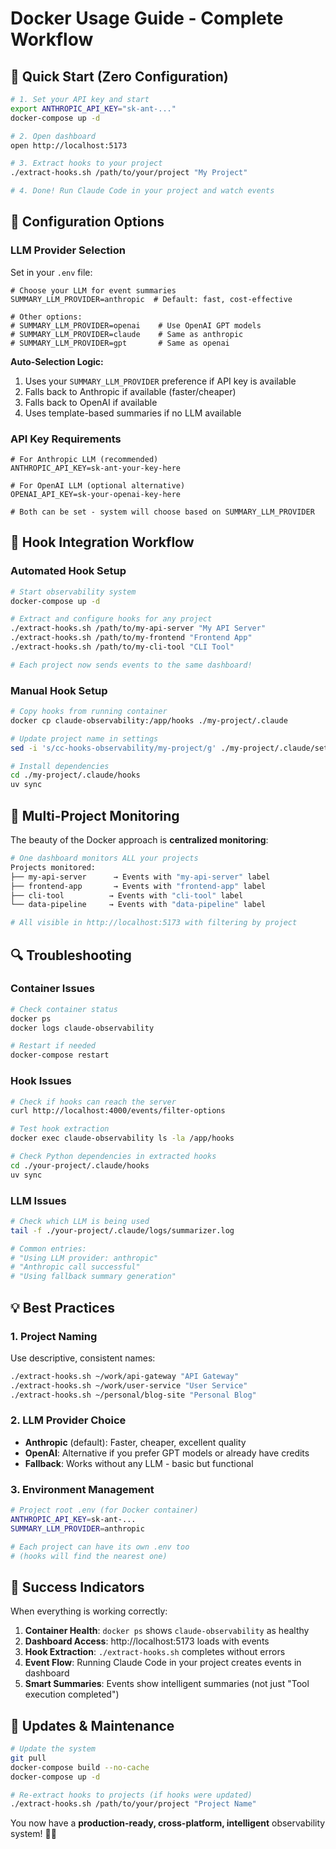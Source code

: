 # Docker Usage Guide - Complete Workflow

## 🚀 Quick Start (Zero Configuration)

```bash
# 1. Set your API key and start
export ANTHROPIC_API_KEY="sk-ant-..."
docker-compose up -d

# 2. Open dashboard
open http://localhost:5173

# 3. Extract hooks to your project
./extract-hooks.sh /path/to/your/project "My Project"

# 4. Done! Run Claude Code in your project and watch events
```

## 🔧 Configuration Options

### LLM Provider Selection

Set in your `.env` file:

```env
# Choose your LLM for event summaries
SUMMARY_LLM_PROVIDER=anthropic  # Default: fast, cost-effective

# Other options:
# SUMMARY_LLM_PROVIDER=openai    # Use OpenAI GPT models
# SUMMARY_LLM_PROVIDER=claude    # Same as anthropic
# SUMMARY_LLM_PROVIDER=gpt       # Same as openai
```

**Auto-Selection Logic:**
1. Uses your `SUMMARY_LLM_PROVIDER` preference if API key is available
2. Falls back to Anthropic if available (faster/cheaper)
3. Falls back to OpenAI if available
4. Uses template-based summaries if no LLM available

### API Key Requirements

```env
# For Anthropic LLM (recommended)
ANTHROPIC_API_KEY=sk-ant-your-key-here

# For OpenAI LLM (optional alternative)
OPENAI_API_KEY=sk-your-openai-key-here

# Both can be set - system will choose based on SUMMARY_LLM_PROVIDER
```

## 📁 Hook Integration Workflow

### Automated Hook Setup

```bash
# Start observability system
docker-compose up -d

# Extract and configure hooks for any project
./extract-hooks.sh /path/to/my-api-server "My API Server"
./extract-hooks.sh /path/to/my-frontend "Frontend App"
./extract-hooks.sh /path/to/my-cli-tool "CLI Tool"

# Each project now sends events to the same dashboard!
```

### Manual Hook Setup

```bash
# Copy hooks from running container
docker cp claude-observability:/app/hooks ./my-project/.claude

# Update project name in settings
sed -i 's/cc-hooks-observability/my-project/g' ./my-project/.claude/settings.json

# Install dependencies
cd ./my-project/.claude/hooks
uv sync
```

## 🎯 Multi-Project Monitoring

The beauty of the Docker approach is **centralized monitoring**:

```bash
# One dashboard monitors ALL your projects
Projects monitored:
├── my-api-server      → Events with "my-api-server" label
├── frontend-app       → Events with "frontend-app" label  
├── cli-tool          → Events with "cli-tool" label
└── data-pipeline     → Events with "data-pipeline" label

# All visible in http://localhost:5173 with filtering by project
```

## 🔍 Troubleshooting

### Container Issues
```bash
# Check container status
docker ps
docker logs claude-observability

# Restart if needed
docker-compose restart
```

### Hook Issues
```bash
# Check if hooks can reach the server
curl http://localhost:4000/events/filter-options

# Test hook extraction
docker exec claude-observability ls -la /app/hooks

# Check Python dependencies in extracted hooks
cd ./your-project/.claude/hooks
uv sync
```

### LLM Issues
```bash
# Check which LLM is being used
tail -f ./your-project/.claude/logs/summarizer.log

# Common entries:
# "Using LLM provider: anthropic"
# "Anthropic call successful"
# "Using fallback summary generation"
```

## 💡 Best Practices

### 1. Project Naming
Use descriptive, consistent names:
```bash
./extract-hooks.sh ~/work/api-gateway "API Gateway"
./extract-hooks.sh ~/work/user-service "User Service"  
./extract-hooks.sh ~/personal/blog-site "Personal Blog"
```

### 2. LLM Provider Choice
- **Anthropic** (default): Faster, cheaper, excellent quality
- **OpenAI**: Alternative if you prefer GPT models or already have credits
- **Fallback**: Works without any LLM - basic but functional

### 3. Environment Management
```bash
# Project root .env (for Docker container)
ANTHROPIC_API_KEY=sk-ant-...
SUMMARY_LLM_PROVIDER=anthropic

# Each project can have its own .env too
# (hooks will find the nearest one)
```

## 🎉 Success Indicators

When everything is working correctly:

1. **Container Health**: `docker ps` shows `claude-observability` as healthy
2. **Dashboard Access**: http://localhost:5173 loads with events
3. **Hook Extraction**: `./extract-hooks.sh` completes without errors  
4. **Event Flow**: Running Claude Code in your project creates events in dashboard
5. **Smart Summaries**: Events show intelligent summaries (not just "Tool execution completed")

## 🔄 Updates & Maintenance

```bash
# Update the system
git pull
docker-compose build --no-cache
docker-compose up -d

# Re-extract hooks to projects (if hooks were updated)
./extract-hooks.sh /path/to/your/project "Project Name"
```

You now have a **production-ready, cross-platform, intelligent** observability system! 🤖✨